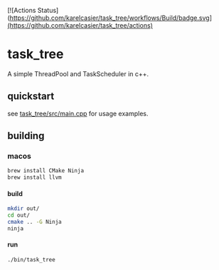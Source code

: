 [![Actions Status](https://github.com/karelcasier/task_tree/workflows/Build/badge.svg](https://github.com/karelcasier/task_tree/actions)

# task_tree

A simple ThreadPool and TaskScheduler in c++.

## quickstart

see [task_tree/src/main.cpp](task_tree/src/main.cpp) for usage examples.

## building

### macos

```sh
brew install CMake Ninja
brew install llvm
```

#### build

```sh
mkdir out/
cd out/
cmake .. -G Ninja
ninja
```

#### run

```sh
./bin/task_tree
```
